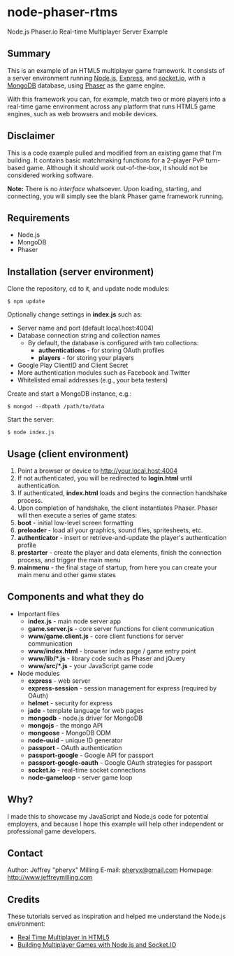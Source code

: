 # node-phaser-rtms

Node.js Phaser.io Real-time Multiplayer Server Example

## Summary

This is an example of an HTML5 multiplayer game framework. It consists of a server environment running [Node.js](https://nodejs.org), [Express](http://expressjs.com), and [socket.io](http://socket.io), with a [MongoDB](http://www.mongodb.com) database, using [Phaser](http://phaser.io) as the game engine.

With this framework you can, for example, match two or more players into a real-time game environment across any platform that runs HTML5 game engines, such as web browsers and mobile devices.

## Disclaimer

This is a code example pulled and modified from an existing game that I'm building. It contains basic matchmaking functions for a 2-player PvP turn-based game. Although it should work out-of-the-box, it should not be considered working software.

**Note:** There is no _interface_ whatsoever. Upon loading, starting, and connecting, you will simply see the blank Phaser game framework running.

## Requirements

* Node.js
* MongoDB
* Phaser

## Installation (server environment)

Clone the repository, cd to it, and update node modules:

    $ npm update

Optionally change settings in **index.js** such as:
  * Server name and port (default local.host:4004)
  * Database connection string and collection names
      * By default, the database is configured with two collections:
        * **authentications** - for storing OAuth profiles
        * **players** - for storing your players
  * Google Play ClientID and Client Secret
  * More authentication modules such as Facebook and Twitter
  * Whitelisted email addresses (e.g., your beta testers)

Create and start a MongoDB instance, e.g.:

    $ mongod --dbpath /path/to/data

Start the server:

    $ node index.js

## Usage (client environment)

1. Point a browser or device to http://your.local.host:4004
2. If not authenticated, you will be redirected to **login.html** until authentication.
3. If authenticated, **index.html** loads and begins the connection handshake process.
4. Upon completion of handshake, the client instantiates Phaser. Phaser will then execute a series of game states:
  1. **boot** - initial low-level screen formatting
  2. **preloader** - load all your graphics, sound files, spritesheets, etc.
  3. **authenticator** - insert or retrieve-and-update the player's authentication profile
  4. **prestarter** - create the player and data elements, finish the connection process, and trigger the main menu
  5. **mainmenu** - the final stage of startup, from here you can create your main menu and other game states

## Components and what they do

* Important files
  * **index.js** - main node server app
  * **game.server.js** - core server functions for client communication
  * **www/game.client.js** - core client functions for server communication
  * **www/index.html** - browser index page / game entry point
  * **www/lib/*.js** - library code such as Phaser and jQuery
  * **www/src/*.js** - your JavaScript game code
* Node modules
  * **express** - web server
  * **express-session** - session management for express (required by OAuth)
  * **helmet** - security for express
  * **jade** - template language for web pages
  * **mongodb** - node.js driver for MongoDB
  * **mongojs** - the mongo API
  * **mongoose** - MongoDB ODM
  * **node-uuid** - unique ID generator
  * **passport** - OAuth authentication
  * **passport-google** - Google API for passport
  * **passport-google-oauth** - Google OAuth strategies for passport
  * **socket.io** - real-time socket connections
  * **node-gameloop** - server game loop

## Why?

I made this to showcase my JavaScript and Node.js code for potential employers, and because I hope this example will help other independent or professional game developers.

## Contact

Author: Jeffrey "pheryx" Milling
E-mail: <pheryx@gmail.com>
Homepage: <http://www.jeffreymilling.com>

## Credits

These tutorials served as inspiration and helped me understand the Node.js environment:

* [Real Time Multiplayer in HTML5](http://buildnewgames.com/real-time-multiplayer/)
* [Building Multiplayer Games with Node.js and Socket.IO](http://modernweb.com/2013/09/30/building-multiplayer-games-with-node-js-and-socket-io/)


